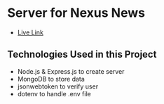 # Server for **Nexus News**

- [Live Link](https://nexus-news-nhb.vercel.app)

## Technologies Used in this Project

- Node.js & Express.js to create server
- MongoDB to store data
- jsonwebtoken to verify user
- dotenv to handle .env file
